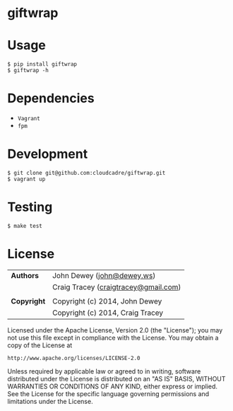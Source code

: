 giftwrap
========

Usage
=====

    $ pip install giftwrap
    $ giftwrap -h

Dependencies
============

* `Vagrant`
* `fpm`

Development
===========

    $ git clone git@github.com:cloudcadre/giftwrap.git
    $ vagrant up

Testing
=======

    $ make test

License
=======
|                      |                                                    |
|:---------------------|:---------------------------------------------------|
| **Authors**          |  John Dewey (<john@dewey.ws>)                      |
|                      |  Craig Tracey (<craigtracey@gmail.com>)            |
|                      |                                                    |
| **Copyright**        |  Copyright (c) 2014, John Dewey                    |
|                      |  Copyright (c) 2014, Craig Tracey                  |

Licensed under the Apache License, Version 2.0 (the "License");
you may not use this file except in compliance with the License.
You may obtain a copy of the License at

    http://www.apache.org/licenses/LICENSE-2.0

Unless required by applicable law or agreed to in writing, software
distributed under the License is distributed on an "AS IS" BASIS,
WITHOUT WARRANTIES OR CONDITIONS OF ANY KIND, either express or implied.
See the License for the specific language governing permissions and
limitations under the License.
